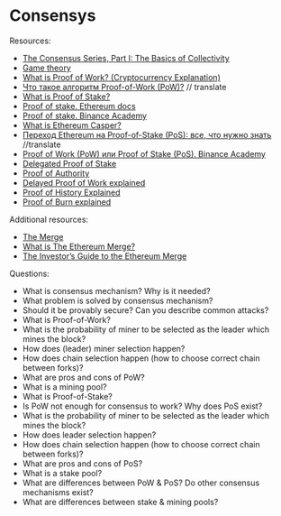 # Consensys

Resources:

* [The Consensus Series, Part I: The Basics of Collectivity](https://blog.coinfund.io/the-consensus-series-part-i-the-basics-of-collectivity-a11d76ff4d5d)
* [Game theory](https://academy.binance.com/en/articles/game-theory-and-cryptocurrencies)
* [What is Proof of Work? (Cryptocurrency Explanation)](https://www.youtube.com/watch?v=XLcWy1uV8YM)
* [Что такое алгоритм Proof-of-Work (PoW)?](https://forklog.com/cryptorium/chto-takoe-proof-of-work-i-proof-of-stake/) // translate
* [What is Proof of Stake?](https://www.youtube.com/watch?v=M3EFi_POhps)
* [Proof of stake. Ethereum docs](https://ethereum.org/en/developers/docs/consensus-mechanisms/pos/)
* [Proof of stake. Binance Academy](https://academy.binance.com/en/articles/proof-of-stake-explained)
* [What is Ethereum Casper?](https://academy.binance.com/en/articles/ethereum-casper-explained)
* [Переход Ethereum на Proof-of-Stake (PoS): все, что нужно знать](https://forklog.com/cryptorium/perehod-ethereum-na-proof-of-stake-pos-vse-chto-nuzhno-znat/) //translate
* [Proof of Work (PoW) или Proof of Stake (PoS). Binance Academy](https://academy.binance.com/ru/articles/proof-of-work-vs-proof-of-stake)
* [Delegated Proof of Stake](https://www.youtube.com/watch?v=KG9_U2IYmuc)
* [Proof of Authority](https://www.youtube.com/watch?v=rjsaa0tJ8Cw)
* [Delayed Proof of Work explained](https://academy.binance.com/en/articles/delayed-proof-of-work-explained)
* [Proof of History Explained](https://www.youtube.com/watch?v=A5G_FJpzKtk)
* [Proof of Burn explained](https://academy.binance.com/en/articles/proof-of-burn-explained)


Additional resources:
* [The Merge](https://ethereum.org/en/upgrades/merge/)
* [What is The Ethereum Merge?](https://www.kraken.com/learn/ethereum-merge-explained)
* [The Investor’s Guide to the Ethereum Merge](https://blockworks.co/the-investors-guide-to-the-ethereum-merge/)


Questions:

* What is consensus mechanism? Why is it needed?
* What problem is solved by consensus mechanism?
* Should it be provably secure? Can you describe common attacks?
* What is Proof-of-Work?
* What is the probability of miner to be selected as the leader which mines the block?
* How does (leader) miner selection happen?
* How does chain selection happen (how to choose correct chain between forks)?
* What are pros and cons of PoW?
* What is a mining pool?
* What is Proof-of-Stake?
* Is PoW not enough for consensus to work? Why does PoS exist?
* What is the probability of miner to be selected as the leader which mines the block?
* How does leader selection happen?
* How does chain selection happen (how to choose correct chain between forks)?
* What are pros and cons of PoS?
* What is a stake pool?
* What are differences between PoW & PoS? Do other consensus mechanisms exist?
* What are differences between stake & mining pools?
